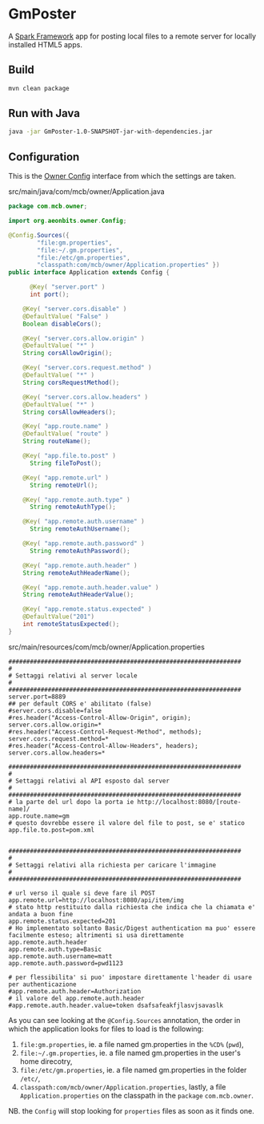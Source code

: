GmPoster
========

A [Spark Framework](http://sparkjava.com/) app for posting local files to a remote server for locally installed HTML5 apps.

Build
-----

```bash
mvn clean package
```

Run with Java
-------------

```bash
java -jar GmPoster-1.0-SNAPSHOT-jar-with-dependencies.jar
```

Configuration
-------------

This is the [Owner Config](http://owner.aeonbits.org/docs/loading-strategies/) interface from which the settings are taken.

src/main/java/com/mcb/owner/Application.java

```java
package com.mcb.owner;

import org.aeonbits.owner.Config;

@Config.Sources({
        "file:gm.properties",
        "file:~/.gm.properties",
        "file:/etc/gm.properties",
        "classpath:com/mcb/owner/Application.properties" })
public interface Application extends Config {

	  @Key( "server.port" )
	  int port();

    @Key( "server.cors.disable" )
    @DefaultValue( "False" )
    Boolean disableCors();

    @Key( "server.cors.allow.origin" )
    @DefaultValue( "*" )
    String corsAllowOrigin();

    @Key( "server.cors.request.method" )
    @DefaultValue( "*" )
    String corsRequestMethod();

    @Key( "server.cors.allow.headers" )
    @DefaultValue( "*" )
    String corsAllowHeaders();

    @Key( "app.route.name" )
    @DefaultValue( "route" )
    String routeName();

    @Key( "app.file.to.post" )
	  String fileToPost();

    @Key( "app.remote.url" )
	  String remoteUrl();

    @Key( "app.remote.auth.type" )
	  String remoteAuthType();

    @Key( "app.remote.auth.username" )
	  String remoteAuthUsername();

    @Key( "app.remote.auth.password" )
	  String remoteAuthPassword();

    @Key( "app.remote.auth.header" )
    String remoteAuthHeaderName();

    @Key( "app.remote.auth.header.value" )
    String remoteAuthHeaderValue();

    @Key( "app.remote.status.expected" )
    @DefaultValue("201")
    int remoteStatusExpected();
}

```

src/main/resources/com/mcb/owner/Application.properties

```properties
#################################################################
#
# Settaggi relativi al server locale
#
#################################################################
server.port=8889
## per default CORS e' abilitato (false)
#server.cors.disable=false
#res.header("Access-Control-Allow-Origin", origin);
server.cors.allow.origin=*
#res.header("Access-Control-Request-Method", methods);
server.cors.request.method=*
#res.header("Access-Control-Allow-Headers", headers);
server.cors.allow.headers=*

#################################################################
#
# Settaggi relativi al API esposto dal server
#
#################################################################
# la parte del url dopo la porta ie http://localhost:8080/[route-name]/
app.route.name=gm
# questo dovrebbe essere il valore del file to post, se e' statico
app.file.to.post=pom.xml


#################################################################
#
# Settaggi relativi alla richiesta per caricare l'immagine
#
#################################################################

# url verso il quale si deve fare il POST
app.remote.url=http://localhost:8080/api/item/img
# stato http restituito dalla richiesta che indica che la chiamata e' andata a buon fine
app.remote.status.expected=201
# Ho implementato soltanto Basic/Digest authentication ma puo' essere facilmente esteso; altrimenti si usa direttamente app.remote.auth.header
app.remote.auth.type=Basic
app.remote.auth.username=matt
app.remote.auth.password=pwd1123

# per flessibilita' si puo' impostare direttamente l'header di usare per authenticazione
#app.remote.auth.header=Authorization
# il valore del app.remote.auth.header
#app.remote.auth.header.value=token dsafsafeakfjlasvjsavaslk
```

As you can see looking at the `@Config.Sources` annotation, the order in which the application looks for files to load is the following:

1. `file:gm.properties`, ie. a file named gm.properties in the `%CD%` (`pwd`),
2. `file:~/.gm.properties`, ie. a file named gm.properties in the user's home direcotry,
3. `file:/etc/gm.properties`, ie. a file named gm.properties in the folder `/etc/`,
4. `classpath:com/mcb/owner/Application.properties`, lastly, a file `Application.properties` on the classpath in the `package` `com.mcb.owner`.

NB. the `Config` will stop looking for `properties` files as soon as it finds one.





